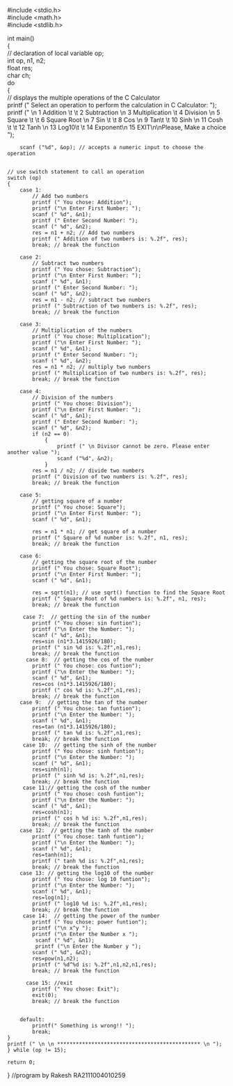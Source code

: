 #include <stdio.h>  
#include <math.h>  
#include <stdlib.h>  
  
int main()  
{  
    // declaration of local variable op;  
    int op, n1, n2;  
    float res;  
    char ch;  
    do  
    {  
        // displays the multiple operations of the C Calculator  
        printf (" Select an operation to perform the calculation in C Calculator: ");  
        printf (" \n 1 Addition  \t \t 2 Subtraction \n 3 Multiplication \t 4 Division \n 5 Square \t \t     6 Square Root \n 7 Sin \t \t         8 Cos \n 9 Tan\t \t         10 Sinh \n 11 Cosh \t \t     12 Tanh \n 13 Log10\t \t     14 Exponent\n 15 EXIT\n\nPlease, Make a choice ");      
          
        scanf ("%d", &op); // accepts a numeric input to choose the operation  
      
      
    // use switch statement to call an operation  
    switch (op)  
    {  
        case 1:  
            // Add two numbers  
            printf (" You chose: Addition");  
            printf ("\n Enter First Number: ");  
            scanf (" %d", &n1);  
            printf (" Enter Second Number: ");  
            scanf (" %d", &n2);  
            res = n1 + n2; // Add two numbers  
            printf (" Addition of two numbers is: %.2f", res);  
            break; // break the function  
              
        case 2:  
            // Subtract two numbers  
            printf (" You chose: Subtraction");  
            printf ("\n Enter First Number: ");  
            scanf (" %d", &n1);  
            printf (" Enter Second Number: ");  
            scanf (" %d", &n2);  
            res = n1 - n2; // subtract two numbers  
            printf (" Subtraction of two numbers is: %.2f", res);  
            break; // break the function  
              
        case 3:  
            // Multiplication of the numbers  
            printf (" You chose: Multiplication");  
            printf ("\n Enter First Number: ");  
            scanf (" %d", &n1);  
            printf (" Enter Second Number: ");  
            scanf (" %d", &n2);  
            res = n1 * n2; // multiply two numbers  
            printf (" Multiplication of two numbers is: %.2f", res);  
            break; // break the function  
              
        case 4:  
            // Division of the numbers  
            printf (" You chose: Division");  
            printf ("\n Enter First Number: ");  
            scanf (" %d", &n1);  
            printf (" Enter Second Number: ");  
            scanf (" %d", &n2);  
            if (n2 == 0)  
                {  
                    printf (" \n Divisor cannot be zero. Please enter another value ");  
                    scanf ("%d", &n2);        
                }  
            res = n1 / n2; // divide two numbers  
            printf (" Division of two numbers is: %.2f", res);  
            break; // break the function  
              
        case 5:  
            // getting square of a number  
            printf (" You chose: Square");  
            printf ("\n Enter First Number: ");  
            scanf (" %d", &n1);  
  
            res = n1 * n1; // get square of a number  
            printf (" Square of %d number is: %.2f", n1, res);  
            break; // break the function  
              
        case 6:  
            // getting the square root of the number  
            printf (" You chose: Square Root");  
            printf ("\n Enter First Number: ");  
            scanf (" %d", &n1);  
              
            res = sqrt(n1); // use sqrt() function to find the Square Root   
            printf (" Square Root of %d numbers is: %.2f", n1, res);  
            break; // break the function  
        
         case 7:  // getting the sin of the number
            printf (" You chose: sin funtion");  
            printf ("\n Enter the Number: ");  
            scanf (" %d", &n1);  
            res=sin (n1*3.1415926/180);
            printf (" sin %d is: %.2f",n1,res);  
            break; // break the function  
          case 8:  // getting the cos of the number
            printf (" You chose: cos funtion");  
            printf ("\n Enter the Number: ");  
            scanf (" %d", &n1);  
            res=cos (n1*3.1415926/180);
            printf (" cos %d is: %.2f",n1,res);  
            break; // break the function  
        case 9:  // getting the tan of the number
            printf (" You chose: tan funtion");  
            printf ("\n Enter the Number: ");  
            scanf (" %d", &n1);  
            res=tan (n1*3.1415926/180);
            printf (" tan %d is: %.2f",n1,res);  
            break; // break the function  
         case 10:  // getting the sinh of the number
            printf (" You chose: sinh funtion");  
            printf ("\n Enter the Number: ");  
            scanf (" %d", &n1);  
            res=sinh(n1);
            printf (" sinh %d is: %.2f",n1,res);  
            break; // break the function  
         case 11:// getting the cosh of the number  
            printf (" You chose: cosh funtion");  
            printf ("\n Enter the Number: ");  
            scanf (" %d", &n1);  
            res=cosh(n1);
            printf (" cos h %d is: %.2f",n1,res);  
            break; // break the function  
        case 12:  // getting the tanh of the number
            printf (" You chose: tanh funtion");  
            printf ("\n Enter the Number: ");  
            scanf (" %d", &n1);  
            res=tanh(n1);
            printf (" tanh %d is: %.2f",n1,res);  
            break; // break the function  
        case 13: // getting the log10 of the number 
            printf (" You chose: log 10 funtion");  
            printf ("\n Enter the Number: ");  
            scanf (" %d", &n1);  
            res=log(n1);
            printf (" log10 %d is: %.2f",n1,res);  
            break; // break the function  
         case 14:  // getting the power of the number
            printf (" You chose: power funtion");  
            printf ("\n x^y ");  
            printf ("\n Enter the Number x "); 
             scanf (" %d", &n1); 
             printf ("\n Enter the Number y ");  
            scanf (" %d", &n2);  
            res=pow(n1,n2);
            printf (" %d^%d is: %.2f",n1,n2,n1,res);  
            break; // break the function  
                      
          case 15: //exit
            printf (" You chose: Exit");  
            exit(0);   
            break; // break the function  
        
            
        default:  
            printf(" Something is wrong!! ");  
            break;                        
    }  
    printf (" \n \n ********************************************** \n ");  
    } while (op != 15);  
  
    return 0;        
}  //program by Rakesh RA2111004010259
